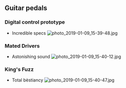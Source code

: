## Guitar pedals

### Digital control prototype
  - Incredible specs
![photo_2019-01-09_15-39-48.jpg](https://www.dropbox.com/s/1xh88llvwc46agc/photo_2019-01-09_15-39-48.jpg?dl=0&raw=1)

### Mated Drivers
- Astonishing sound
![photo_2019-01-09_15-40-12.jpg](https://www.dropbox.com/s/jjyvwmm47007juu/photo_2019-01-09_15-40-12.jpg?dl=0&raw=1)

### King's Fuzz
- Total bèstiancy
![photo_2019-01-09_15-40-47.jpg](https://www.dropbox.com/s/8ebfczi9imdht9c/photo_2019-01-09_15-40-47.jpg?dl=0&raw=1)
